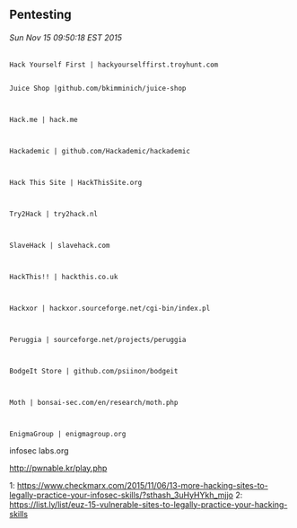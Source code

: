 Pentesting
----------
###### Sun Nov 15 09:50:18 EST 2015

    Hack Yourself First | hackyourselffirst.troyhunt.com


    Juice Shop |github.com/bkimminich/juice-shop



    Hack.me | hack.me



    Hackademic | github.com/Hackademic/hackademic



    Hack This Site | HackThisSite.org



    Try2Hack | try2hack.nl



    SlaveHack | slavehack.com



    HackThis!! | hackthis.co.uk



    Hackxor | hackxor.sourceforge.net/cgi-bin/index.pl



    Peruggia | sourceforge.net/projects/peruggia



    BodgeIt Store | github.com/psiinon/bodgeit



    Moth | bonsai-sec.com/en/research/moth.php



    EnigmaGroup | enigmagroup.org


infosec labs.org

http://pwnable.kr/play.php

1: https://www.checkmarx.com/2015/11/06/13-more-hacking-sites-to-legally-practice-your-infosec-skills/?sthash_3uHyHYkh_mjjo
2: https://list.ly/list/euz-15-vulnerable-sites-to-legally-practice-your-hacking-skills
